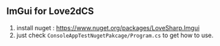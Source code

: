 
## ImGui for Love2dCS

1. install nuget : https://www.nuget.org/packages/LoveSharp.Imgui
2. just check `ConsoleAppTestNugetPakcage/Program.cs` to get how to use.



